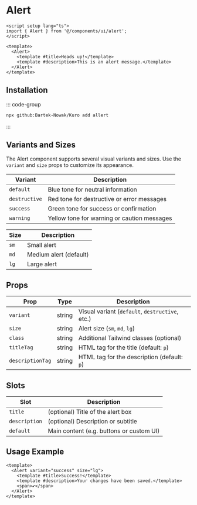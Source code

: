 # Alert

```vue
<script setup lang="ts">
import { Alert } from '@/components/ui/alert';
</script>

<template>
  <Alert>
    <template #title>Heads up!</template>
    <template #description>This is an alert message.</template>
  </Alert>
</template>
```
## Installation

::: code-group
```bash
npx github:Bartek-Nowak/Kuro add allert
```
:::

## Variants and Sizes

The Alert component supports several visual variants and sizes. Use the `variant` and `size` props to customize its appearance.

| Variant     | Description                                  |
| ----------- | -------------------------------------------- |
| `default`   | Blue tone for neutral information            |
| `destructive` | Red tone for destructive or error messages   |
| `success`   | Green tone for success or confirmation       |
| `warning`   | Yellow tone for warning or caution messages  |

| Size | Description            |
| ---- | ---------------------- |
| `sm` | Small alert            |
| `md` | Medium alert (default) |
| `lg` | Large alert            |

## Props

| Prop           | Type   | Description                                 |
| -------------- | ------ | ------------------------------------------- |
| `variant`      | string | Visual variant (`default`, `destructive`, etc.) |
| `size`         | string | Alert size (`sm`, `md`, `lg`)               |
| `class`        | string | Additional Tailwind classes (optional)     |
| `titleTag`     | string | HTML tag for the title (default: `p`)      |
| `descriptionTag` | string | HTML tag for the description (default: `p`) |

## Slots

| Slot        | Description                         |
| ----------- | ----------------------------------- |
| `title`     | (optional) Title of the alert box   |
| `description` | (optional) Description or subtitle |
| `default`   | Main content (e.g. buttons or custom UI) |

## Usage Example

```vue
<template>
  <Alert variant="success" size="lg">
    <template #title>Success!</template>
    <template #description>Your changes have been saved.</template>
    <span>✔️</span>
  </Alert>
</template>
```